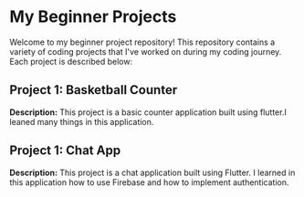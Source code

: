 # My Beginner Projects

Welcome to my beginner project repository! This repository contains a variety of coding projects that I've worked on during my coding journey. Each project is described below:

## Project 1: Basketball Counter

**Description:** This project is a basic counter application built using flutter.I leaned many things in this application.

## Project 1: Chat App

**Description:** This project is a chat application built using Flutter. I learned in this application how to use Firebase and how to implement authentication.

